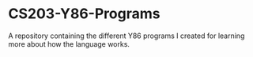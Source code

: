 # CS203-Y86-Programs
A repository containing the different Y86 programs I created for learning more about how the language works.

